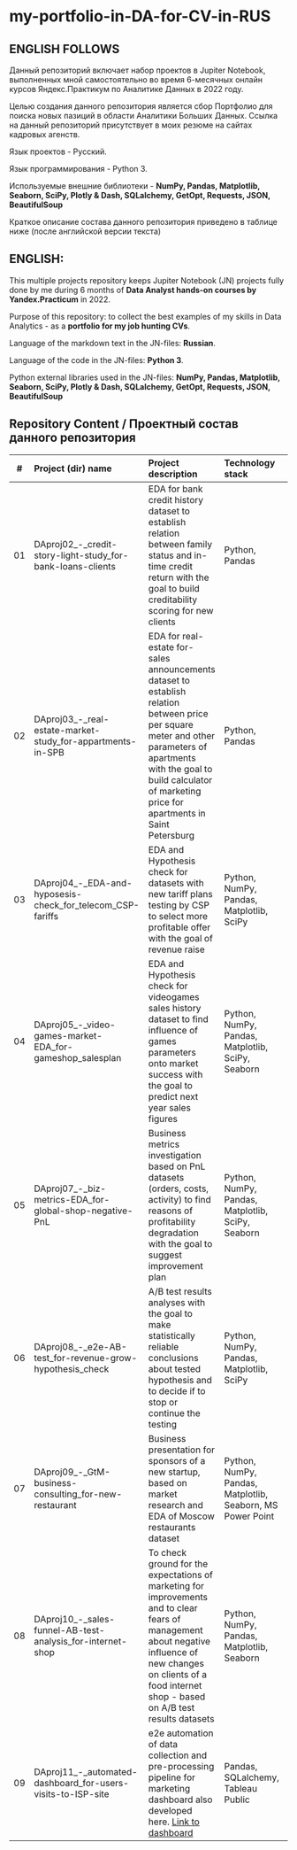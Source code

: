 # my-portfolio-in-DA-for-CV-in-RUS

## ENGLISH FOLLOWS
Данный репозиторий включает набор проектов в Jupiter Notebook, выполненных мной самостоятельно во время 6-месячных онлайн курсов Яндекс.Практикум по Аналитике Данных в 2022 году.

Целью создания данного репозитория является сбор Портфолио для поиска новых пазиций в области Аналитики Больших Данных.  Ссылка на данный репозиторий присутствует в моих резюме на сайтах кадровых агенств.

Язык проектов - Русский.

Язык программирования - Python 3.

Используемые внешние библиотеки - **NumPy, Pandas, Matplotlib, Seaborn, SciPy, Plotly & Dash, SQLalchemy, GetOpt, Requests, JSON, BeautifulSoup**

Краткое описание состава данного репозитория приведено в таблице ниже (после английской версии текста)

## ENGLISH:
This multiple projects repository keeps Jupiter Notebook (JN) projects fully done by me during 6 months of **Data Analyst hands-on courses by Yandex.Practicum** in 2022.

Purpose of this repository: to collect the best examples of my skills in Data Analytics - as a **portfolio for my job hunting CVs**.

Language of the markdown text in the JN-files: **Russian**.

Language of the code in the JN-files: **Python 3**.

Python external libraries used in the JN-files: **NumPy, Pandas, Matplotlib, Seaborn, SciPy, Plotly & Dash, SQLalchemy, GetOpt, Requests, JSON, BeautifulSoup**

## Repository Content / Проектный состав данного репозитория
| \# | Project (dir) name | Project description | Technology stack | Project dir link |
|:---:|:------------|:--------------------|:-----------------|:----------------|
| 01 | DAproj02_-_credit-story-light-study_for-bank-loans-clients | EDA for bank credit history dataset to establish relation between family status and in-time credit return with the goal to build creditability scoring for new clients | Python, Pandas | <a href='https://github.com/SanSanychSeva/my-portfolio-in-DA-for-CV-in-RUS/tree/main/DAproj02_-_credit-story-light-study_for-bank-loans-clients'>DAproj02</a> |
| 02 | DAproj03_-_real-estate-market-study_for-appartments-in-SPB | EDA for real-estate for-sales announcements dataset to establish relation between price per square meter and other parameters of apartments with the goal to build calculator of marketing price for apartments in Saint Petersburg | Python, Pandas | <a href='https://github.com/SanSanychSeva/my-portfolio-in-DA-for-CV-in-RUS/tree/main/DAproj03_-_real-estate-market-study_for-appartments-in-SPB'>DAproj03</a> |
| 03 | DAproj04_-_EDA-and-hyposesis-check_for_telecom_CSP-fariffs | EDA and Hypothesis check for datasets with new tariff plans testing by CSP to select more profitable offer with the goal of revenue raise  | Python, NumPy, Pandas, Matplotlib, SciPy | <a href='https://github.com/SanSanychSeva/my-portfolio-in-DA-for-CV-in-RUS/tree/main/DAproj04_-_EDA-and-hyposesis-check_for_telecom_CSP-fariffs'>DAproj04</a> |
| 04 | DAproj05_-_video-games-market-EDA_for-gameshop_salesplan | EDA and Hypothesis check for videogames sales history dataset to find influence of games parameters onto market success with the goal to predict next year sales figures | Python, NumPy, Pandas, Matplotlib, SciPy, Seaborn | <a href='https://github.com/SanSanychSeva/my-portfolio-in-DA-for-CV-in-RUS/tree/main/DAproj05_-_video-games-market-EDA_for-gameshop_salesplan'>DAproj05</a> |
| 05 | DAproj07_-_biz-metrics-EDA_for-global-shop-negative-PnL | Business metrics investigation based on PnL datasets (orders, costs, activity) to find reasons of profitability degradation with the goal to suggest improvement plan | Python, NumPy, Pandas, Matplotlib, SciPy, Seaborn | <a href='https://github.com/SanSanychSeva/my-portfolio-in-DA-for-CV-in-RUS/tree/main/DAproj07_-_biz-metrics-EDA_for-global-shop-negative-PnL'>DAproj07</a> |
| 06 | DAproj08_-_e2e-AB-test_for-revenue-grow-hypothesis_check | A/B test results analyses with the goal to make statistically reliable conclusions about tested hypothesis and to decide if to stop or continue the testing | Python, NumPy, Pandas, Matplotlib, SciPy | <a href='https://github.com/SanSanychSeva/my-portfolio-in-DA-for-CV-in-RUS/tree/main/DAproj08_-_e2e-AB-test_for-revenue-grow-hypothesis_check'>DAproj08</a> |
| 07 | DAproj09_-_GtM-business-consulting_for-new-restaurant | Business presentation for sponsors of a new startup, based on market research and EDA of Moscow restaurants dataset  | Python, NumPy, Pandas, Matplotlib, Seaborn, MS Power Point | <a href='https://github.com/SanSanychSeva/my-portfolio-in-DA-for-CV-in-RUS/tree/main/DAproj09_-_GtM-business-consulting_for-new-restaurant'>DAproj09</a> |
| 08 | DAproj10_-_sales-funnel-AB-test-analysis_for-internet-shop | To check ground for the expectations of marketing for improvements and to clear fears of management about negative influence of new changes on clients of a food internet shop - based on A/B test results datasets| Python, NumPy, Pandas, Matplotlib, Seaborn | <a href='https://github.com/SanSanychSeva/my-portfolio-in-DA-for-CV-in-RUS/tree/main/DAproj10_-_sales-funnel-AB-test-analysis_for-internet-shop'>DAproj10</a> |
| 09 | DAproj11_-_automated-dashboard_for-users-visits-to-ISP-site | e2e automation of data collection and pre-processing pipeline for marketing dashboard also developed here. <a href='https://public.tableau.com/views/DashboardDA49SevastyanovAA/DashboardDA49SevastyanovAA?:language=en-US&publish=yes&:display_count=n&:origin=viz_share_link'>Link to dashboard</a> | Pandas, SQLalchemy, Tableau Public | <a href='https://github.com/SanSanychSeva/my-portfolio-in-DA-for-CV-in-RUS/tree/main/DAproj11_-_automated-dashboard_for-users-visits-to-ISP-site'>DAproj11</a> |
